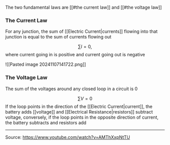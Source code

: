 The two fundamental laws are [[#the current law]] and [[#the voltage law]]

### The Current Law

For any junction, the sum of [[Electric Current|currents]] flowing into that junction is equal to the sum of currents flowing out

$$
\sum I = 0,
$$
where current going in is positive and current going out is negative

![[Pasted image 20241107141722.png]]

### The Voltage Law

The sum of the voltages around any closed loop in a circuit is 0

$$
\sum V = 0
$$
If the loop points in the direction of the [[Electric Current|current]], the battery adds [[voltage]] and [[Electrical Resistance|resistors]] subtract voltage, conversely, if the loop points in the opposite direction of current, the battery subtracts and resistors add

---

Source: https://www.youtube.com/watch?v=AMThXxpNtTU